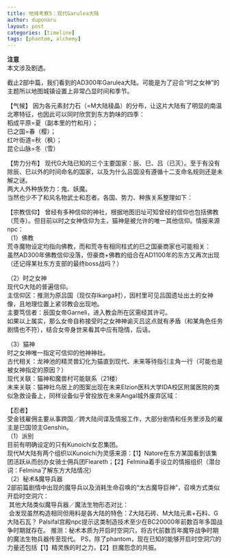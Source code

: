 ```yaml
---
title: 地域考察5：现代Garulea大陆
author: duponaru
layout: post
categories: [timeline]
tags: [phantom, alchemy]
---
```


**注意**  
本文涉及剧透。   


截止2部中篇，我们看到的AD300年Garulea大陆。可能是为了迎合“时之女神”的主题所以地图城镇设置上非常凸显时间和季节。  
<span class="image centered"><img src="{{ '/assets/post_img/2020-05-02/garulea1.png' | relative_url }}" alt="" /></span>  

【气候】 
因为各元素封力石（=M大陆稜晶）的分布，让这片大陆有了明显的南温北寒特征，也因此可以同时欣赏到东方韵味的四季：  
稻成平原=夏（副本里的竹和月）；  
巳之国=春（樱）；  
红叶街道=秋（枫）；  
昆仑山脉=冬（雪）  


【势力分布】 
现代G大陆已知的三个主要国家：辰、巳、吕（已灭）。至于有没有除辰、巳以外的时间命名的国家，以及为什么吕国没有遵循十二支命名规则还是未解之谜。  
两大人外种族势力：鬼、妖魔。  
当然也少不了和风名物武士和忍者。各国、势力、种族关系整理如下：  
<span class="image centered"><img src="{{ '/assets/post_img/2020-05-02/garulea2.png' | relative_url }}" alt="" /></span>  


【宗教信仰】 
曾经有多种信仰的神社，根据地图旧址可知曾经的信仰也包括佛教（荒寺）。但目前以时之女神信仰为主，猫神是被允许的唯一其他信仰。情报来源npc： 
<span class="image centered"><img src="{{ '/assets/post_img/2020-05-02/npc1.jpg' | relative_url }}" alt="" /></span>  
（1）佛教   
荒寺魔物设定均指向佛教，而和荒寺有相同柱式的巳之国豪商家也可能相关：  
<span class="image centered"><img src="{{ '/assets/post_img/2020-05-02/pillar.jpg' | relative_url }}" alt="" /></span>  
虽然AD300年佛教信仰没落，但豪商+佛教的组合在AD1100年的东方又再次出现（还记得某社东方支部的最终boss战吗？）  

（2）时之女神  
现代G大陆的普遍信仰。  
主信仰区：推测为原吕国（现仅存Ikarga村），因村里可见吕国遗址出土的女神像，且地理位置上紧邻教会出现地。  
主要笃信者：辰国女帝Garneli，进入教会所在区需经其许可。  
如果以上属实，那么女帝自称接受时之女神神谕灭吕这点就有矛盾（和某角色任务剧情也不符），结合女帝身世来看其中应有隐情，后话。  

（3）猫神  
时之女神唯一指定可信仰的他神神社。  
古代相关：龙神池的精灵兽幻化为猫直到现代、未来等待指引主角一行（可能也是被女神指定的原因？）  
现代关联：猫神和魔兽村可能联系（21楼）  
未来关联：猫神社鸟居上的图案出现在未来Elzion医科大学IDA校区附属医院的类似急救设备上，同样设备似乎曾投放在未来Angal城外废弃区域：  
<span class="image centered"><img src="{{ '/assets/post_img/2020-05-02/nekogami.png' | relative_url }}" alt="" /></span>  	

【忍者】  
受金钱雇佣主要从事跨国／跨大陆间谍及情报工作，大部分剧情和任务里涉及的雇主是巳国领主Genshin。  
（1）派别  
目前有明确设定的只有Kunoichi女忍集团。  
现代M大陆有两个组织以Kunoichi为灵感来源：【1】Natore在东方某国看到该集团活跃从而创办女骑士佣兵团Fleareth；【2】Felmina着手设立的情报组织（潜台词：Felmina了解东方大陆情况）  
（2）秘术&魔导兵器  
2部前篇剧情中出现的魔导兵以及消耗生命召唤的“太古魔导巨神”，召唤方式类似开启时空洞穴：  
<span class="image centered"><img src="{{ '/assets/post_img/2020-05-02/golem1.png' | relative_url }}" alt="" /></span> 
其他大陆类似魔导兵器／魔法生物形态对比：  
<span class="image centered"><img src="{{ '/assets/post_img/2020-05-02/golem2.png' | relative_url }}" alt="" /></span> 
会发现虽然构造相同但用料是各大陆的特色：Z大陆石砖、M大陆元素+石料、G大陆石瓦？
Palsifal宫殿npc提示这类制造技术至少在BC20000年前数百年多国战争时期就存在。
推测：秘术本质为开启时空洞穴，将古代前数百年魔导战争时期的魔法生物兵器传至现代。
PS，除了phantom，现在已知的能够开启时空洞穴的力量还包括【1】精灵族的时之力，【2】巨魔怨念的共振。  




